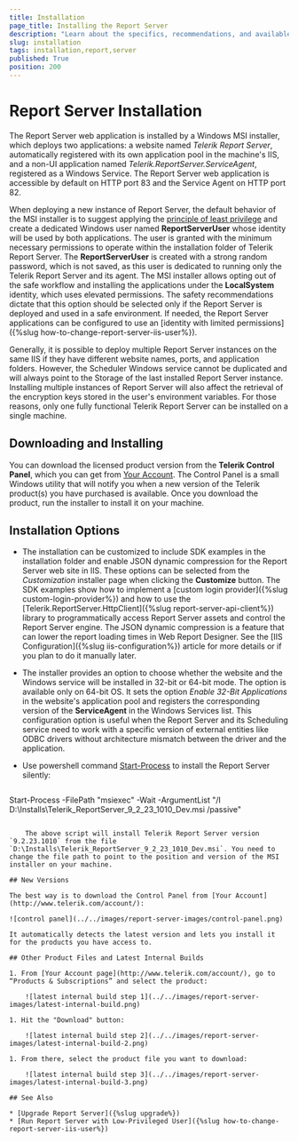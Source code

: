 ```yaml
---
title: Installation
page_title: Installing the Report Server
description: "Learn about the specifics, recommendations, and available approaches for installing the Telerik Report Server on your Windows IIS server."
slug: installation
tags: installation,report,server
published: True
position: 200
---
```


# Report Server Installation

The Report Server web application is installed by a Windows MSI installer, which deploys two applications: a website named _Telerik Report Server_, automatically registered with its own application pool in the machine's IIS, and a non-UI application named _Telerik.ReportServer.ServiceAgent_, registered as a Windows Service. The Report Server web application is accessible by default on HTTP port 83 and the Service Agent on HTTP port 82. 

When deploying a new instance of Report Server, the default behavior of the MSI installer is to suggest applying the [principle of least privilege](https://learn.microsoft.com/en-us/entra/identity-platform/secure-least-privileged-access) and create a dedicated Windows user named **ReportServerUser** whose identity will be used by both applications. The user is granted with the minimum necessary permissions to operate within the installation folder of Telerik Report Server. The **ReportServerUser** is created with a strong random password, which is not saved, as this user is dedicated to running only the Telerik Report Server and its agent. The MSI installer allows opting out of the safe workflow and installing the applications under the **LocalSystem** identity, which uses elevated permissions. The safety recommendations dictate that this option should be selected only if the Report Server is deployed and used in a safe environment. If needed, the Report Server applications can be configured to use an [identity with limited permissions]({%slug how-to-change-report-server-iis-user%}). 

Generally, it is possible to deploy multiple Report Server instances on the same IIS if they have different website names, ports, and application folders. However, the Scheduler Windows service cannot be duplicated and will always point to the Storage of the last installed Report Server instance. Installing multiple instances of Report Server will also affect the retrieval of the encryption keys stored in the user's environment variables. For those reasons, only one fully functional Telerik Report Server can be installed on a single machine.

## Downloading and Installing

You can download the licensed product version from the **Telerik Control Panel**, which you can get from [Your Account](http://www.telerik.com/account). The Control Panel is a small Windows utility that will notify you when a new version of the Telerik product(s) you have purchased is available. Once you download the product, run the installer to install it on your machine.

## Installation Options

* The installation can be customized to include SDK examples in the installation folder and enable JSON dynamic compression for the Report Server web site in IIS. These options can be selected from the *Customization* installer page when clicking the **Customize** button.
The SDK examples show how to implement a [custom login provider]({%slug custom-login-provider%}) and how to use the [Telerik.ReportServer.HttpClient]({%slug report-server-api-client%}) library to programmatically access Report Server assets and control the Report Server engine. The JSON dynamic compression is a feature that can lower the report loading times in Web Report Designer. See the [IIS Configuration]({%slug iis-configuration%}) article for more details or if you plan to do it manually later.
* The installer provides an option to choose whether the website and the Windows service will be installed in 32-bit or 64-bit mode. The option is available only on 64-bit OS. It sets the option *Enable 32-Bit Applications* in the website's application pool and registers the corresponding version of the **ServiceAgent** in the Windows Services list. This configuration option is useful when the Report Server and its Scheduling service need to work with a specific version of external entities like ODBC drivers without architecture mismatch between the driver and the application.
* Use powershell command [Start-Process](https://learn.microsoft.com/en-us/powershell/module/microsoft.powershell.management/start-process?view=powershell-7.3) to install the Report Server silently:

	````powershell
Start-Process -FilePath "msiexec" -Wait -ArgumentList "/I D:\Installs\Telerik_ReportServer_9_2_23_1010_Dev.msi /passive"
````

	The above script will install Telerik Report Server version `9.2.23.1010` from the file `D:\Installs\Telerik_ReportServer_9_2_23_1010_Dev.msi`. You need to change the file path to point to the position and version of the MSI installer on your machine.

## New Versions

The best way is to download the Control Panel from [Your Account](http://www.telerik.com/account/):

![control panel](../../images/report-server-images/control-panel.png)

It automatically detects the latest version and lets you install it for the products you have access to.

## Other Product Files and Latest Internal Builds

1. From [Your Account page](http://www.telerik.com/account/), go to “Products & Subscriptions” and select the product:

	![latest internal build step 1](../../images/report-server-images/latest-internal-build.png)

1. Hit the "Download" button:

	![latest internal build step 2](../../images/report-server-images/latest-internal-build-2.png)

1. From there, select the product file you want to download:

	![latest internal build step 3](../../images/report-server-images/latest-internal-build-3.png)

## See Also

* [Upgrade Report Server]({%slug upgrade%})
* [Run Report Server with Low-Privileged User]({%slug how-to-change-report-server-iis-user%})
